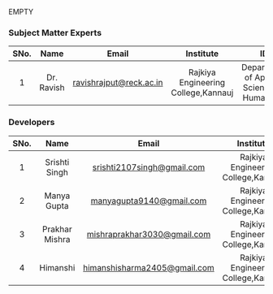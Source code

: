 EMPTY
<!-- Remove all lines above this line before making changes to the file -->
### Subject Matter Experts
| SNo. | Name | Email | Institute | ID |
| :---: | :---: | :---: | :---: | :---: |
| 1 | Dr. Ravish | ravishrajput@reck.ac.in | Rajkiya Engineering College,Kannauj | Department of Applied Sciences & Humanities |

### Developers
| SNo. | Name | Email | Institute | ID |
| :---: | :---: | :---: | :---: | :---: |
| 1 | Srishti Singh | srishti2107singh@gmail.com | Rajkiya Engineering College,Kannauj | Computer Science & Engineering |
| 2 | Manya Gupta | manyagupta9140@gmail.com | Rajkiya Engineering College,Kannauj | Computer Science & Engineering |
| 3 | Prakhar Mishra | mishraprakhar3030@gmail.com | Rajkiya Engineering College,Kannauj | Computer Science & Engineering |
| 4 | Himanshi | himanshisharma2405@gmail.com | Rajkiya Engineering College,Kannauj | Electronics Engineering |

